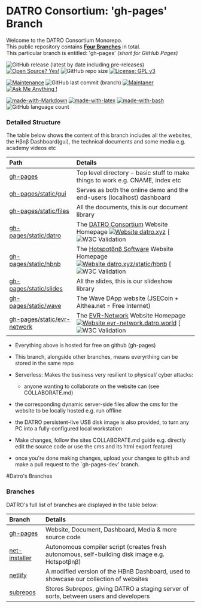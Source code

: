 # DATRO Consortium: 'gh-pages' Branch 

Welcome to the DATRO Consortium Monorepo.  
This public repository contains **[Four Branches](#Branches)** in total.   
This particular branch is entitled: 'gh-pages' *(short for GitHub Pages)*  

![GitHub release (latest by date including pre-releases)](https://img.shields.io/github/v/release/unclehowell/datro?include_prereleases)
[![Open Source? Yes!](https://badgen.net/badge/Open%20Source%20%3F/Yes%21/blue?icon=github)](https://github.com/unclehowell/datro/)
![GitHub repo size](https://img.shields.io/github/repo-size/unclehowell/datro)
[![License: GPL v3](https://img.shields.io/badge/License-GPLv3-blue.svg)](https://www.gnu.org/licenses/gpl-3.0)


[![Maintenance](https://img.shields.io/badge/Maintained%3F-yes-green.svg)](https://GitHub.com/unclehowell/datro/graphs/commit-activity)
![GitHub last commit (branch)](https://img.shields.io/github/last-commit/unclehowell/datro/gh-pages)
[![Maintaner](https://img.shields.io/badge/maintainer-unclehowell-blue)](https://GitHub.com/unclehowell)
[![Ask Me Anything !](https://img.shields.io/badge/Ask%20me-anything-1abc9c.svg)](https://GitHub.com/unclehowell/)  

[![made-with-Markdown](https://img.shields.io/badge/Made%20with-Markdown-1f425f.svg)](http://commonmark.org)
[![made-with-latex](https://img.shields.io/badge/Made%20with-LaTeX-1f425f.svg)](https://www.latex-project.org/)
[![made-with-bash](https://img.shields.io/badge/Made%20with-Bash-1f425f.svg)](https://www.gnu.org/software/bash/)
![GitHub language count](https://img.shields.io/github/languages/count/unclehowell/datro)


### Detailed Structure

The table below shows the content of this branch includes all the websites, the Hβnβ Dashboard(gui), the technical documents and some media e.g. academy videos etc
    
| Path                      | Details                                                                             |
|:--------------------------|:------------------------------------------------------------------------------------|
|[gh-pages](https://github.com/unclehowell/datro/tree/gh-pages "gh-pages branch") | Top level directory - basic stuff to make things to work e.g. CNAME, index etc     |
|[gh-pages/static/gui](https://github.com/unclehowell/datro/tree/gh-pages/static/gui "gh-pages gui") | Serves as both the online demo and the end-users (localhost) dashboard              |
|[gh-pages/static/files](https://github.com/unclehowell/datro/tree/gh-pages/static/files "gh-pages files") | All the documents, this is our document library                                     |
|[gh-pages/static/datro](https://github.com/unclehowell/datro/tree/gh-pages/static/datro "gh-pages datro")   | The [DATRO Consortium](https://datro.xyz "DATRO Consortium") Website Homepage  [![Website datro.xyz](https://img.shields.io/website-up-down-green-red/https/datro.xyz.svg)](https://datro.xyz/)  [![W3C Validation](https://img.shields.io/w3c-validation/html?targetUrl=https%3A%2F%2Fdatro.xyz) |
|[gh-pages/static/hbnb](https://github.com/unclehowell/datro/tree/gh-pages/static/hbnb "gh-pages Hotspotβnβ")  | The [Hotspotβnβ Software](https://hbnb.datro.world "Hotspotβnβ Software") Website Homepage [![Website datro.xyz/static/hbnb](https://img.shields.io/website-up-down-green-red/https/datro.xyz/static/hbnb.svg)](https://datro.xyz/static/hbnb) [![W3C Validation](https://img.shields.io/w3c-validation/html?targetUrl=https%3A%2F%2Fdatro.xyz/static/hbnb)   |
|[gh-pages/static/slides](https://github.com/unclehowell/datro/tree/gh-pages/static/slides "gh-pages Slides")  | All the slides, this is our slideshow library                                       |
|[gh-pages/static/wave](https://github.com/unclehowell/datro/tree/gh-pages/static/wave "gh-pages Wave DApp")  | The Wave DApp website (JSECoin + Althea.net = Free Internet)                        |
|[gh-pages/static/evr-network](https://github.com/unclehowell/datro/tree/gh-pages/static/evr-network "gh-pages EVR-Network")| The [EVR-Network](https://evr-network.datro.world "EVR-Network") Website Homepage  [![Website evr-network.datro.world](https://img.shields.io/website-up-down-green-red/https/evr-network.datro.world.svg)](https://evr-network.datro.world/) [![W3C Validation](https://img.shields.io/w3c-validation/html?targetUrl=https%3A%2F%2Fevr-network.datro.world)         |


  - Everything above is hosted for free on github (gh-pages)
  - This branch, alongside other branches, means everyrthing can be stored in the same repo
  - Serverless: Makes the business very resilient to physical/ cyber attacks:
     - anyone wanting to collaborate on the website can (see COLLABORATE.md)

  - the corresponding dynamic server-side files allow the cms for the website to be locally hosted e.g. run offline
  - the DATRO persistent-live USB disk image is also provided, to turn any PC into a fully-configured local workstation
  - Make changes, follow the sites COLLABORATE.md guide e.g. directly edit the source code or use the cms and its html export feature)
  - once you're done making changes, upload your changes to github and make a pull request to the `gh-pages-dev' branch.

#Datro's Branches

### Branches

DATRO's full list of branches are displayed in the table below:

| Branch                    | Details                                                                             |
|:--------------------------|:------------------------------------------------------------------------------------|
|[gh-pages](https://github.com/unclehowell/datro/tree/gh-pages "gh-pages branch") | Website, Document, Dashboard, Media & more source code |
|[net-installer](https://github.com/unclehowell/datro/tree/net-installer "DATRO Net-Installer Branch") | Autonomous compiler script (creates fresh autonomous, self-building disk image e.g. Hotspotβnβ) |
|[netlify](https://github.com/unclehowell/datro/tree/netlify "DATRO Netlify Branch") | A modified version of the HBnB Dashboard, used to showcase our collection of websites |
|[subrepos](https://github.com/unclehowell/datro/tree/subrepos "DATRO SubRepos Branch") | Stores Subrepos, giving DATRO a staging server of sorts, between users and developers | 
 

